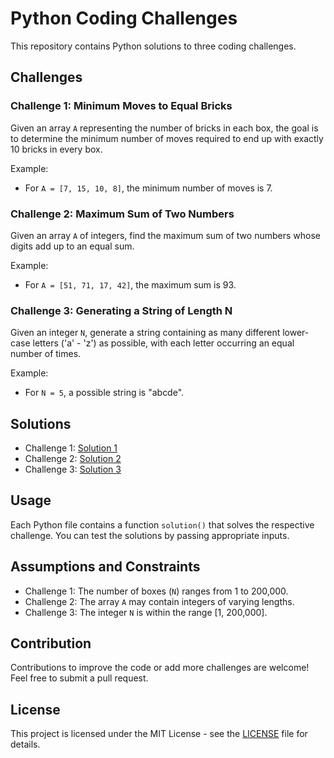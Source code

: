 # Python Coding Challenges

This repository contains Python solutions to three coding challenges.

## Challenges

### Challenge 1: Minimum Moves to Equal Bricks

Given an array `A` representing the number of bricks in each box, the goal is to determine the minimum number of moves required to end up with exactly 10 bricks in every box.

Example:
- For `A = [7, 15, 10, 8]`, the minimum number of moves is 7.

### Challenge 2: Maximum Sum of Two Numbers

Given an array `A` of integers, find the maximum sum of two numbers whose digits add up to an equal sum.

Example:
- For `A = [51, 71, 17, 42]`, the maximum sum is 93.

### Challenge 3: Generating a String of Length N

Given an integer `N`, generate a string containing as many different lower-case letters ('a' - 'z') as possible, with each letter occurring an equal number of times.

Example:
- For `N = 5`, a possible string is "abcde".

## Solutions

- Challenge 1: [Solution 1](challenge1_solution.py)
- Challenge 2: [Solution 2](challenge2_solution.py)
- Challenge 3: [Solution 3](challenge3_solution.py)

## Usage

Each Python file contains a function `solution()` that solves the respective challenge. You can test the solutions by passing appropriate inputs.

## Assumptions and Constraints

- Challenge 1: The number of boxes (`N`) ranges from 1 to 200,000.
- Challenge 2: The array `A` may contain integers of varying lengths.
- Challenge 3: The integer `N` is within the range [1, 200,000].

## Contribution

Contributions to improve the code or add more challenges are welcome! Feel free to submit a pull request.

## License

This project is licensed under the MIT License - see the [LICENSE](LICENSE) file for details.
